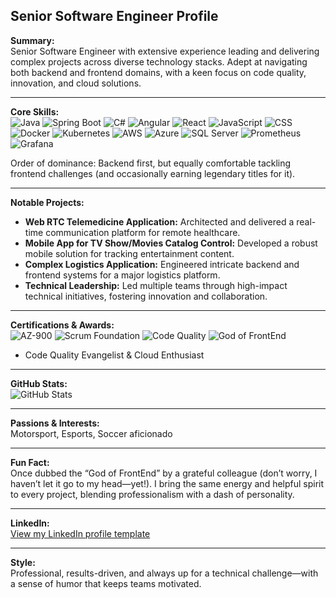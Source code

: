 ## Senior Software Engineer Profile

**Summary:**  
Senior Software Engineer with extensive experience leading and delivering complex projects across diverse technology stacks. Adept at navigating both backend and frontend domains, with a keen focus on code quality, innovation, and cloud solutions.

---

**Core Skills:**  
![Java](https://img.shields.io/badge/Java-ED8B00?style=for-the-badge&logo=java&logoColor=white)
![Spring Boot](https://img.shields.io/badge/Spring_Boot-6DB33F?style=for-the-badge&logo=spring-boot&logoColor=white)
![C#](https://img.shields.io/badge/C%23-239120?style=for-the-badge&logo=c-sharp&logoColor=white)
![Angular](https://img.shields.io/badge/Angular-DD0031?style=for-the-badge&logo=angular&logoColor=white)
![React](https://img.shields.io/badge/React-20232A?style=for-the-badge&logo=react&logoColor=61DAFB)
![JavaScript](https://img.shields.io/badge/JavaScript-F7DF1E?style=for-the-badge&logo=javascript&logoColor=black)
![CSS](https://img.shields.io/badge/CSS-1572B6?style=for-the-badge&logo=css3&logoColor=white)
![Docker](https://img.shields.io/badge/Docker-2496ED?style=for-the-badge&logo=docker&logoColor=white)
![Kubernetes](https://img.shields.io/badge/Kubernetes-326CE5?style=for-the-badge&logo=kubernetes&logoColor=white)
![AWS](https://img.shields.io/badge/AWS-232F3E?style=for-the-badge&logo=amazon-aws&logoColor=white)
![Azure](https://img.shields.io/badge/Azure-0078D4?style=for-the-badge&logo=microsoft-azure&logoColor=white)
![SQL Server](https://img.shields.io/badge/SQL_Server-CC2927?style=for-the-badge&logo=microsoft-sql-server&logoColor=white)
![Prometheus](https://img.shields.io/badge/Prometheus-E6522C?style=for-the-badge&logo=prometheus&logoColor=white)
![Grafana](https://img.shields.io/badge/Grafana-F46800?style=for-the-badge&logo=grafana&logoColor=white)

Order of dominance: Backend first, but equally comfortable tackling frontend challenges (and occasionally earning legendary titles for it).

---

**Notable Projects:**  
- **Web RTC Telemedicine Application:** Architected and delivered a real-time communication platform for remote healthcare.  
- **Mobile App for TV Show/Movies Catalog Control:** Developed a robust mobile solution for tracking entertainment content.  
- **Complex Logistics Application:** Engineered intricate backend and frontend systems for a major logistics platform.  
- **Technical Leadership:** Led multiple teams through high-impact technical initiatives, fostering innovation and collaboration.

---

**Certifications & Awards:**  
![AZ-900](https://img.shields.io/badge/AZ--900-Azure%20Fundamentals-blue?logo=microsoft-azure)
![Scrum Foundation](https://img.shields.io/badge/Scrum%20Foundation-Certified-green)
![Code Quality](https://img.shields.io/badge/Code%20Quality%20Evangelist-FFD700)
![God of FrontEnd](https://img.shields.io/badge/God%20of%20FrontEnd-%F0%9F%91%8D-yellow)
- Code Quality Evangelist & Cloud Enthusiast

---

**GitHub Stats:**  
![GitHub Stats](https://github-readme-stats.vercel.app/api?username=lporto-ciandt&show_icons=true&theme=radical)

---

**Passions & Interests:**  
Motorsport, Esports, Soccer aficionado

---

**Fun Fact:**  
Once dubbed the “God of FrontEnd” by a grateful colleague (don’t worry, I haven’t let it go to my head—yet!). I bring the same energy and helpful spirit to every project, blending professionalism with a dash of personality.

---

**LinkedIn:**  
[View my LinkedIn profile template](https://www.linkedin.com)

---

**Style:**  
Professional, results-driven, and always up for a technical challenge—with a sense of humor that keeps teams motivated.
